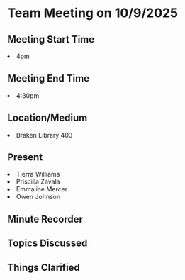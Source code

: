 <h1>Team Meeting on 10/9/2025</h1>

<h2>Meeting Start Time</h2>
<li>4pm</li>

<h2>Meeting End Time</h2>
<li>4:30pm</li>

<h2>Location/Medium</h2>
<li>Braken Library 403</li>

<h2>Present</h2>
<li>Tierra Williams</li>
<li>Priscilla Zavala</li>
<li>Emmaline Mercer</li>
<li>Owen Johnson</li>

<h2>Minute Recorder</h2>
<h2>Topics Discussed</h2>
<h2>Things Clarified</h2>
